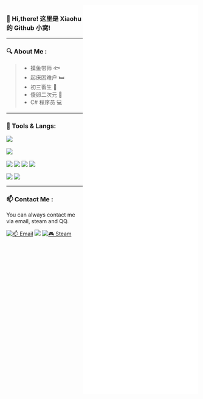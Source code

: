 <img align="right" src="/github-metrics.svg" alt="Metrics">

### 👋 Hi,there! 这里是 Xiaohu 的 Github 小窝!

---

### 🔍 About Me :
 
> - 摸鱼带师 🐟 
> - 起床困难户 🛏️ 
> - 初三畜生 📕
> - 傻卵二次元 👀 
> - C# 程序员 💻

---

### 🔧 Tools & Langs:

<p>
  <img src="https://img.shields.io/badge/Windows-11-0078D6?style=for-the-badge&logo=microsoft&logoColor=white" />
</p>

<p>
  <img src="https://img.shields.io/badge/Windows%20Terminal-4D4D4D?style=for-the-badge&logo=windows-terminal&logoColor=F0F0F0" />
</p>

<p>
  <img src="https://img.shields.io/badge/C%23-%23239120.svg?style=for-the-badge&logo=c%20sharp&logoColor=white" />
  <img src="https://img.shields.io/badge/css3-%231572B6.svg?style=for-the-badge&logo=css3&logoColor=white" />
  <img src="https://img.shields.io/badge/html5-%23E34F26.svg?style=for-the-badge&logo=html5&logoColor=white" />
  <img src="https://img.shields.io/badge/JavaScript-%23F7DF1E.svg?style=for-the-badge&logo=Javascript&logoColor=white" />
</p>

<p>
  <img src="https://img.shields.io/badge/Visual%20Studio%202022%20Preview-ca95f7.svg?style=for-the-badge&logo=visualstudio&logoColor=white" />
  <img src="https://img.shields.io/badge/Visual%20Studio%20Code-0078d7.svg?style=for-the-badge&logo=visual-studio-code&logoColor=white" />
</p>

---

### 📫 Contact Me :

You can always contact me via email, steam and QQ.

[![📫 Email](https://img.shields.io/badge/📫%20Email-HRxiaohu1%40163.com-%2357728B?style=for-the-badge)](mailto:HRxiaohu1@163.com)
<img src="https://img.shields.io/badge/QQ-0078D6.svg?style=for-the-badge&logo=tencentqq&logoColor=white" />
[![🎮 Steam](https://img.shields.io/badge/Steam-%23000000.svg?style=for-the-badge&logo=steam&logoColor=white)](https://steamcommunity.com/id/HRxiaohu)
